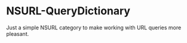 NSURL-QueryDictionary
=====================

Just a simple NSURL category to make working with URL queries more pleasant.
